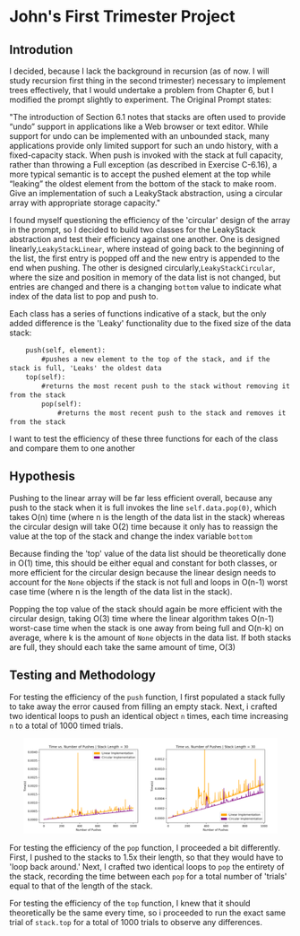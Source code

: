 # John's First Trimester Project

## Introdution
I decided, because I lack the background in recursion (as of now. I will study recursion first thing in the second trimester) necessary to implement trees effectively, that I would undertake a problem from Chapter 6, but I modified the prompt slightly to experiment.  The Original Prompt states:


"The introduction of Section 6.1 notes that stacks are often used to provide “undo” support in applications like a Web browser or text editor. While support for undo can be implemented with an unbounded stack, many applications provide only limited support for such an undo history, with a fixed-capacity stack. When push is invoked with the stack at full capacity, rather than throwing a Full exception (as described in Exercise C-6.16), a more typical semantic is to accept the pushed element at the top while “leaking” the oldest element from the bottom of the stack to make room. Give an implementation of such a LeakyStack abstraction, using a circular array with appropriate storage capacity."


I found myself questioning the efficiency of the 'circular' design of the array in the prompt, so I decided to build two classes for the LeakyStack abstraction and test their efficiency against one another. One is designed linearly,```LeakyStackLinear```, where instead of going back to the beginning of the list, the first entry is popped off and the new entry is appended to the end when pushing.  The other is designed circularly,```LeakyStackCircular```, where the size and position in memory of the data list is not changed, but entries are changed and there is a changing `bottom` value to indicate what index of the data list to pop and push to.

Each class has a series of functions indicative of a stack, but the only added difference is the 'Leaky' functionality due to the fixed size of the data stack:

```
	push(self, element):
		#pushes a new element to the top of the stack, and if the stack is full, 'Leaks' the oldest data
	top(self):
		#returns the most recent push to the stack without removing it from the stack
    	pop(self):
    		#returns the most recent push to the stack and removes it from the stack
```
I want to test the efficiency of these three functions for each of the class and compare them to one another


## Hypothesis
Pushing to the linear array will be far less efficient overall, because any push to the stack when it is full invokes the line ```self.data.pop(0)```, which takes O(n) time (where n is the length of the data list in the stack) whereas the circular design will take O(2) time because it only has to reassign the value at the top of the stack and change the index variable ```bottom```

Because finding the 'top' value of the data list should be theoretically done in O(1) time, this should be either equal and constant for both classes, or more efficient for the circular design because the linear design needs to account for the ```None``` objects if the stack is not full and loops in O(n-1) worst case time (where n is the length of the data list in the stack).

Popping the top value of the stack should again be more efficient with the circular design, taking O(3) time where the linear algorithm takes O(n-1) worst-case time when the stack is one away from being full and O(n-k) on average, where k is the amount of ```None``` objects in the data list.  If both stacks are full, they should each take the same amount of time, O(3)

## Testing and Methodology
For testing the efficiency of the ```push``` function, I first populated a stack fully to take away the error caused from filling an empty stack.  Next, i crafted two identical loops to push an identical object ```n``` times, each time increasing ```n``` to a total of 1000 timed trials.
<center>
<img src="https://raw.githubusercontent.com/jccherry/Data-Structures-And-Algorithms/master/First%20Trimester%20Projects/John/Pictures/time_vs_push.png" width="45%"><img src="https://raw.githubusercontent.com/jccherry/Data-Structures-And-Algorithms/master/First%20Trimester%20Projects/John/Pictures/time_vs_push_zoomed.png" width="45%">


</center>

For testing the efficiency of the ```pop``` function, I proceeded a bit differently.  First, I pushed to the stacks to 1.5x their length, so that they would have to 'loop back around.'  Next, I crafted two identical loops to ```pop``` the entirety of the stack, recording the time between each ```pop``` for a total number of 'trials' equal to that of the length of the stack.

For testing the efficiency of the ```top``` function, I knew that it should theoretically be the same every time, so i proceeded to run the exact same trial of ```stack.top``` for a total of 1000 trials to observe any differences.
